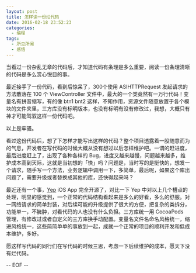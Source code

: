 ```yaml
---
layout: post
title: 怎样读一份烂代码
date: 2016-02-18 23:52:23
categories:
  - 编程
tags:
  - 所见所闻
  - 感悟
---
```


当看过一份杂乱无章的代码后，才知道代码有条理是多么重要，阅读一份条理清晰的代码是多么赏心悦目的事。
<!-- more-->

最近接手了一份代码，看到后惊呆了，300个使用 ASIHTTPRequest 发起请求的方法散落在 100 个 ViewController 文件中，最大的一个类竟然有一万行代码！变量名有拼音缩写，有的像 btn1 bnt2 这样，不知作用，资源文件随意放置于各个模块的文件夹里，三方库没有标明版本，也没有标明有没有修改过，我想，大概只有神才可能驾驭这样一份代码吧。

以上是牢骚。

<!-- more -->

看过这份代码后，想了下怎样才能写出这样的代码？整个项目透露着一股随意而为的气息，开发者在写代码的时候大概从没有想过以后怎样维护吧。一谓的赶进度，最后进度赶上了，出现了各种各样的 Bug，进度又越来越慢，问题越来越多，维护成本高到天际，这就是当初想的「快」吗？问题是，当时写的是挺快的，想发一个请求，随手写一个方法，业务逻辑中调用一下，多简单，最后呢，如果这个库出问题了，需要升级或者替换成其他的库，还快得起来吗？

最近还有一个事，[Yep](https://github.com/CatchChat/Yep) iOS App 完全开源了，对比一下 Yep 中对以上几个槽点的处理，明显的感觉到，一个正常的代码结构看起来是多么的好看，多么的舒服。对一网络请求的简单封装，对后续可能的升级提供了很大的方便，把复杂的类拆分，功能单一，不臃肿，对看代码的人也没有什么负担。三方库统一用 CocoaPods 管理，有修改过或者自定义的三方库换手动配置。变量名文件名命名风格统一，缩进风格统一，这些简简单单的事放到一起，成就一个正常的项目的顺利开发和低成本维护，多好。

愿这样写代码的同行们在写代码的时候三思，考虑一下后续维护的成本，愿天下没有烂代码。

-- EOF --

